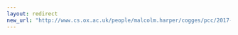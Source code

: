 ```yaml
---
layout: redirect
new_url: "http://www.cs.ox.ac.uk/people/malcolm.harper/cogges/pcc/2017-03/index.html"
---
```

